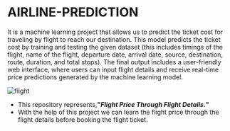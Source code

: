 # AIRLINE-PREDICTION

It is a machine learning project that allows us to predict the ticket cost for traveling by flight to reach our destination. This model predicts the ticket cost by training and testing the given dataset (this includes timings of the flight, name of the flight, departure date, arrival date, source, destination, route, duration, and total stops). The final output includes a user-friendly web interface, where users can input flight details and receive real-time price predictions generated by the machine learning model.


![flight](https://github.com/user-attachments/assets/b3e94612-7ba5-46ba-bed5-6311cb557573)

* This repository represents,**"_Flight Price Through Flight Details._"**
* With the help of this project we can learn the flight price through the flight details before booking the flight ticket.
